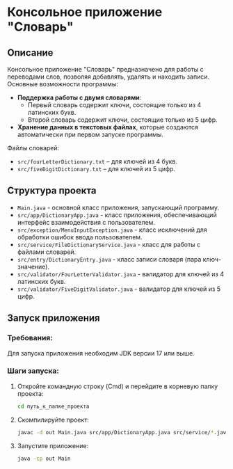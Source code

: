 # Консольное приложение "Словарь"

## Описание

Консольное приложение "Словарь" предназначено для работы с переводами слов, позволяя добавлять, удалять и находить
записи. Основные возможности программы:

- **Поддержка работы с двумя словарями**:
    - Первый словарь содержит ключи, состоящие только из 4 латинских букв.
    - Второй словарь содержит ключи, состоящие только из 5 цифр.
- **Хранение данных в текстовых файлах**, которые создаются автоматически при первом запуске программы.

Файлы словарей:

- `src/fourLetterDictionary.txt` – для ключей из 4 букв.
- `src/fiveDigitDictionary.txt` – для ключей из 5 цифр.

## Структура проекта

- `Main.java` - основной класс приложения, запускающий программу.
- `src/app/DictionaryApp.java` - класс приложения, обеспечивающий интерфейс взаимодействия с пользователем.
- `src/exception/MenuInputException.java` - класс исключений для обработки ошибок ввода пользователем.
- `src/service/FileDictionaryService.java` - класс для работы с файлами словарей.
- `src/entry/DictionaryEntry.java` - класс записи словаря (пара ключ-значение).
- `src/validator/FourLetterValidator.java` - валидатор для ключей из 4 латинских букв.
- `src/validator/FiveDigitValidator.java` - валидатор для ключей из 5 цифр.

## Запуск приложения

### Требования:

Для запуска приложения необходим JDK версии 17 или выше.

### Шаги запуска:

1. Откройте командную строку (Cmd) и перейдите в корневую папку проекта:
   ```bash
   cd путь_к_папке_проекта
   ```

2. Скомпилируйте проект:
   ```bash
   javac -d out Main.java src/app/DictionaryApp.java src/service/*.java src/entry/*.java src/validator/*.java
   ```
3. Запустите приложение:
   ```bash
   java -cp out Main
   ```
